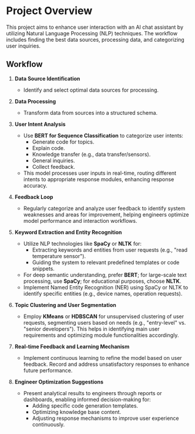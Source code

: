 # Project Overview

This project aims to enhance user interaction with an AI chat assistant by utilizing Natural Language Processing (NLP) techniques. The workflow includes finding the best data sources, processing data, and categorizing user inquiries.

## Workflow

1. **Data Source Identification**
   - Identify and select optimal data sources for processing.

2. **Data Processing**
   - Transform data from sources into a structured schema.

3. **User Intent Analysis**
   - Use **BERT for Sequence Classification** to categorize user intents:
     - Generate code for topics.
     - Explain code.
     - Knowledge transfer (e.g., data transfer/sensors).
     - General inquiries.
     - Collect feedback.
   - This model processes user inputs in real-time, routing different intents to appropriate response modules, enhancing response accuracy.

4. **Feedback Loop**
   - Regularly categorize and analyze user feedback to identify system weaknesses and areas for improvement, helping engineers optimize model performance and interaction workflows.

5. **Keyword Extraction and Entity Recognition**
   - Utilize NLP technologies like **SpaCy** or **NLTK** for:
     - Extracting keywords and entities from user requests (e.g., "read temperature sensor").
     - Guiding the system to relevant predefined templates or code snippets.
   - For deep semantic understanding, prefer **BERT**; for large-scale text processing, use **SpaCy**; for educational purposes, choose **NLTK**.
   - Implement Named Entity Recognition (NER) using SpaCy or NLTK to identify specific entities (e.g., device names, operation requests).

6. **Topic Clustering and User Segmentation**
   - Employ **KMeans** or **HDBSCAN** for unsupervised clustering of user requests, segmenting users based on needs (e.g., "entry-level" vs. "senior developers"). This helps in identifying main user requirements and optimizing module functionalities accordingly.

7. **Real-time Feedback and Learning Mechanism**
   - Implement continuous learning to refine the model based on user feedback. Record and address unsatisfactory responses to enhance future performance.

8. **Engineer Optimization Suggestions**
   - Present analytical results to engineers through reports or dashboards, enabling informed decision-making for:
     - Adding specific code generation templates.
     - Optimizing knowledge base content.
     - Adjusting response mechanisms to improve user experience continuously.
